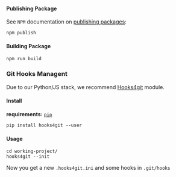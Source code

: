 #### Publishing Package

See `NPM` documentation on [publishing packages](https://docs.npmjs.com/packages-and-modules/contributing-packages-to-the-registry):

    npm publish

#### Building Package

    npm run build

### Git Hooks Managent

Due to our Python/JS stack, we recommend [Hooks4git](https://pypi.org/project/hooks4git/) module.

#### Install

**requirements:** [`pip`](https://packaging.python.org/guides/installing-using-linux-tools/#installing-pip-setuptools-wheel-with-linux-package-managers)

    pip install hooks4git --user

#### Usage

    cd working-project/
    hooks4git --init

Now you get a new `.hooks4git.ini` and some hooks in `.git/hooks`